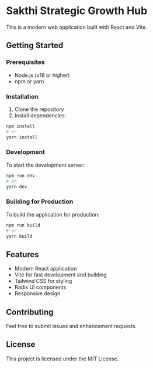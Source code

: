 # Sakthi Strategic Growth Hub

This is a modern web application built with React and Vite.

## Getting Started

### Prerequisites

- Node.js (v18 or higher)
- npm or yarn

### Installation

1. Clone the repository
2. Install dependencies:

```bash
npm install
# or
yarn install
```

### Development

To start the development server:

```bash
npm run dev
# or
yarn dev
```

### Building for Production

To build the application for production:

```bash
npm run build
# or
yarn build
```

## Features

- Modern React application
- Vite for fast development and building
- Tailwind CSS for styling
- Radix UI components
- Responsive design

## Contributing

Feel free to submit issues and enhancement requests.

## License

This project is licensed under the MIT License.
